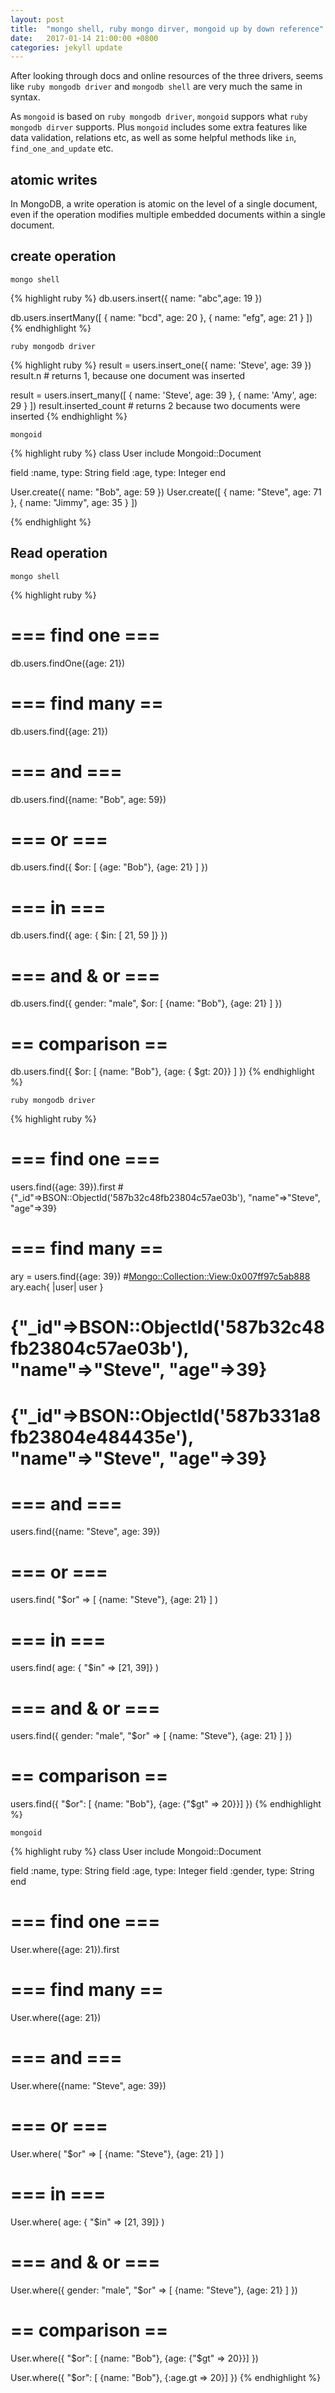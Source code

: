 ```yaml
---
layout: post
title:  "mongo shell, ruby mongo dirver, mongoid up by down reference"
date:   2017-01-14 21:00:00 +0800
categories: jekyll update
---
```


After looking through docs and online resources of the three drivers, seems like `ruby mongodb driver` and `mongodb shell` are very much the same in syntax. 

As `mongoid` is based on `ruby mongodb driver`, `mongoid` suppors what `ruby mongodb dirver` supports. Plus `mongoid` includes some extra features like data validation, relations etc, as well as some helpful methods like `in`, `find_one_and_update` etc.

## atomic writes

In MongoDB, a write operation is atomic on the level of a single document, even if the operation modifies multiple embedded documents within a single document.

## create operation

`mongo shell`

{% highlight ruby %}
db.users.insert({ name: "abc",age: 19 })

db.users.insertMany([
  { name: "bcd", age: 20 },
  { name: "efg", age: 21 }
])
{% endhighlight %}

`ruby mongodb driver`

{% highlight ruby %}
result = users.insert_one({ name: 'Steve', age: 39 })
result.n # returns 1, because one document was inserted

result = users.insert_many([
  { name: 'Steve', age: 39 },
  { name: 'Amy', age: 29 }
])
result.inserted_count # returns 2 because two documents were inserted
{% endhighlight %}

`mongoid`

{% highlight ruby %}
class User
  include Mongoid::Document

  field :name, type: String
  field :age, type: Integer
end

User.create({ name: "Bob", age: 59 })
User.create([
  { name: "Steve", age: 71 },
  { name: "Jimmy", age: 35 }
])

{% endhighlight %}

## Read operation

`mongo shell`

{% highlight ruby %}
# === find one ===
db.users.findOne({age: 21})
# === find many ==
db.users.find({age: 21})
# ===   and    ===
db.users.find({name: "Bob", age: 59})
# ===    or    ===
db.users.find({
  $or: [ {age: "Bob"}, {age: 21} ]
})
# ===    in    ===
db.users.find({
  age: { $in: [ 21, 59 ]}
})
# === and & or ===
db.users.find({
  gender: "male",
  $or: [ {name: "Bob"}, {age: 21} ]
})
# == comparison ==
db.users.find({
  $or: [ {name: "Bob"}, {age: { $gt: 20}} ]
})
{% endhighlight %}

`ruby mongodb driver`

{% highlight ruby %}
# === find one ===
users.find({age: 39}).first # {"_id"=>BSON::ObjectId('587b32c48fb23804c57ae03b'), "name"=>"Steve", "age"=>39}
# === find many ==
ary = users.find({age: 39}) #<Mongo::Collection::View:0x007ff97c5ab888>
ary.each{ |user| user }
# {"_id"=>BSON::ObjectId('587b32c48fb23804c57ae03b'), "name"=>"Steve", "age"=>39}
# {"_id"=>BSON::ObjectId('587b331a8fb23804e484435e'), "name"=>"Steve", "age"=>39}
# ===   and    ===
users.find({name: "Steve", age: 39})
# ===    or    ===
users.find(
  "$or" => [ {name: "Steve"}, {age: 21} ]
)
# ===    in    ===
users.find( 
  age: { "$in" => [21, 39]}
)
# === and & or ===
users.find({
  gender: "male",
  "$or" => [ {name: "Steve"}, {age: 21} ]
})
# == comparison ==
users.find({
  "$or": [ {name: "Bob"}, {age: {"$gt" => 20}}]
})
{% endhighlight %}

`mongoid`

{% highlight ruby %}
class User
  include Mongoid::Document

  field :name, type: String
  field :age, type: Integer
  field :gender, type: String
end

# === find one ===
User.where({age: 21}).first
# === find many ==
User.where({age: 21})
# ===   and    ===
User.where({name: "Steve", age: 39})
# ===    or    ===
User.where(
  "$or" => [ {name: "Steve"}, {age: 21} ]
)
# ===    in    ===
User.where(
  age: { "$in" => [21, 39]}
)
# === and & or === 
User.where({
  gender: "male",
  "$or" => [ {name: "Steve"}, {age: 21} ]
})
# == comparison ==
User.where({
  "$or": [ {name: "Bob"}, {age: {"$gt" => 20}}]
})

User.where({
  "$or": [ {name: "Bob"}, {:age.gt => 20}]
})
{% endhighlight %}
